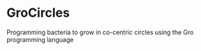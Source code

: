GroCircles
==========

Programming bacteria to grow in co-centric circles using the Gro  programming language
